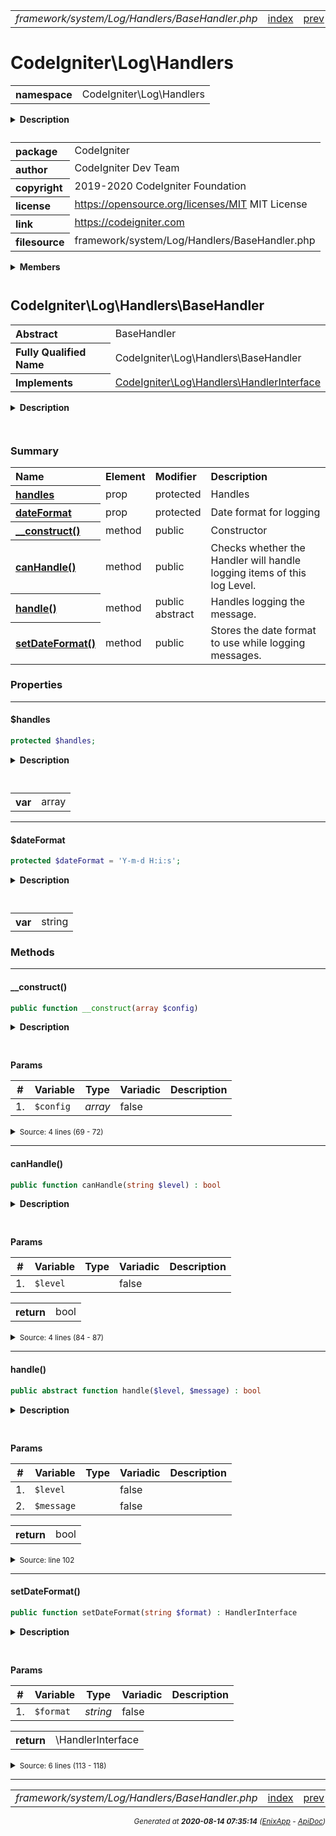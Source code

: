 


 



<table>
<tr>
<td style="width:100%"><em>framework/system/Log/Handlers/BaseHandler.php</em></td>
<td><a href="../../../../../../../api/index.md">index</a></td>
<td><a href="../../../../../../../api/vendor/codeigniter4/framework/system/Log/Exceptions/LogException.md">prev</a></td>
<td><a href="../../../../../../../api/vendor/codeigniter4/framework/system/Log/Handlers/ChromeLoggerHandler.md">next</a></td>
</tr>
</table>







# CodeIgniter\Log\Handlers 
<table style="text-align:left">
<tr><th>namespace</th><td>CodeIgniter\Log\Handlers</td></tr>
</table>

<details>
<summary style="margin-bottom:12px;"><strong>Description</strong></summary>

<table>
<tr><td>
CodeIgniter
</td></tr>
</table>

<table>
<tr><td>
An open source application development framework for PHP

This content is released under the MIT License (MIT)

Copyright (c) 2014-2019 British Columbia Institute of Technology
Copyright (c) 2019-2020 CodeIgniter Foundation

Permission is hereby granted, free of charge, to any person obtaining a copy
of this software and associated documentation files (the "Software"), to deal
in the Software without restriction, including without limitation the rights
to use, copy, modify, merge, publish, distribute, sublicense, and/or sell
copies of the Software, and to permit persons to whom the Software is
furnished to do so, subject to the following conditions:

The above copyright notice and this permission notice shall be included in
all copies or substantial portions of the Software.

THE SOFTWARE IS PROVIDED "AS IS", WITHOUT WARRANTY OF ANY KIND, EXPRESS OR
IMPLIED, INCLUDING BUT NOT LIMITED TO THE WARRANTIES OF MERCHANTABILITY,
FITNESS FOR A PARTICULAR PURPOSE AND NONINFRINGEMENT. IN NO EVENT SHALL THE
AUTHORS OR COPYRIGHT HOLDERS BE LIABLE FOR ANY CLAIM, DAMAGES OR OTHER
LIABILITY, WHETHER IN AN ACTION OF CONTRACT, TORT OR OTHERWISE, ARISING FROM,
OUT OF OR IN CONNECTION WITH THE SOFTWARE OR THE USE OR OTHER DEALINGS IN
THE SOFTWARE.
</td></tr>
</table>

</details>



<table style="text-align:left">
<tr style="vertical-align:top;">
<th>package</th>
<td>CodeIgniter
</td>
</tr>
<tr style="vertical-align:top;">
<th>author</th>
<td>CodeIgniter Dev Team
</td>
</tr>
<tr style="vertical-align:top;">
<th>copyright</th>
<td>2019-2020 CodeIgniter Foundation
</td>
</tr>
<tr style="vertical-align:top;">
<th>license</th>
<td><a href="https://opensource.org/licenses/MIT">https://opensource.org/licenses/MIT</a>	MIT License
</td>
</tr>
<tr style="vertical-align:top;">
<th>link</th>
<td><a href="https://codeigniter.com">https://codeigniter.com</a>

</td>
</tr>
<tr style="vertical-align:top;">
<th>filesource</th>
<td>framework/system/Log/Handlers/BaseHandler.php
</td>
</tr>
</table>

 

<details>
<summary style="margin-bottom:12px;"><strong>Members</strong></summary>
<table>
<tr><td><a href="../../../../../../../api/vendor/codeigniter4/framework/system/Log/Handlers/BaseHandler.md">CodeIgniter\Log\Handlers\BaseHandler</a></td></tr>
<tr><td><a href="../../../../../../../api/vendor/codeigniter4/framework/system/Log/Handlers/ChromeLoggerHandler.md">CodeIgniter\Log\Handlers\ChromeLoggerHandler</a></td></tr>
<tr><td><a href="../../../../../../../api/vendor/codeigniter4/framework/system/Log/Handlers/FileHandler.md">CodeIgniter\Log\Handlers\FileHandler</a></td></tr>
<tr><td><a href="../../../../../../../api/vendor/codeigniter4/framework/system/Log/Handlers/HandlerInterface.md">CodeIgniter\Log\Handlers\HandlerInterface</a></td></tr>
</table>
</details>



 

 
## CodeIgniter\Log\Handlers\BaseHandler

<table style="text-align:left">
<tr><th>Abstract</th><td>BaseHandler</td></tr>
<tr><th>Fully Qualified Name</th><td>CodeIgniter\Log\Handlers\BaseHandler</td></tr>
<tr><th>Implements</th>
<td>
<a href="../../../../../../../api/vendor/codeigniter4/framework/system/Log/Handlers/HandlerInterface.md">CodeIgniter\Log\Handlers\HandlerInterface</a><br>
</td>
</tr>
</table>


<details>
<summary style="margin-bottom:12px;"><strong>Description</strong></summary>

<table>
<tr><td>
Base class for logging
</td></tr>
</table>


</details>



<table style="text-align:left">
</table>



### Summary


<table style="text-align:left;">
<tr>
<th>Name</th>
<th>Element</th>
<th>Modifier</th>
<th>Description</th>
</tr>

<tr>
<th><a href="#handles"><strong>handles</strong></a></th>
<td>prop</td>
<td>
protected

</td>
<td>Handles</td>
</tr>
<tr>
<th><a href="#dateFormat"><strong>dateFormat</strong></a></th>
<td>prop</td>
<td>
protected

</td>
<td>Date format for logging</td>
</tr>

<tr>
<th><a href="#__construct"><strong>__construct</strong>()</a></th>
<td>method</td>
<td>
public

</td>
<td>Constructor</td>
</tr>
<tr>
<th><a href="#canHandle"><strong>canHandle</strong>()</a></th>
<td>method</td>
<td>
public

</td>
<td>Checks whether the Handler will handle logging items of this
log Level.</td>
</tr>
<tr>
<th><a href="#handle"><strong>handle</strong>()</a></th>
<td>method</td>
<td>
public<br>abstract

</td>
<td>Handles logging the message.</td>
</tr>
<tr>
<th><a href="#setDateFormat"><strong>setDateFormat</strong>()</a></th>
<td>method</td>
<td>
public

</td>
<td>Stores the date format to use while logging messages.</td>
</tr>

</table>





### Properties


<hr>

#### $handles

```php
protected $handles;
```

<details>
<summary style="margin-bottom:12px;"><strong>Description</strong></summary>

<table>
<tr><td>
Handles
</td></tr>
</table>


</details>



<table style="text-align:left">
</table>




<table>
<tr>
<th style="vertical-align:top;">var</th>
<td>array
</td>
</tr>
</table>


<hr>

#### $dateFormat

```php
protected $dateFormat = 'Y-m-d H:i:s';
```

<details>
<summary style="margin-bottom:12px;"><strong>Description</strong></summary>

<table>
<tr><td>
Date format for logging
</td></tr>
</table>


</details>



<table style="text-align:left">
</table>




<table>
<tr>
<th style="vertical-align:top;">var</th>
<td>string
</td>
</tr>
</table>







### Methods


<hr>

#### __construct()

```php
public function __construct(array $config)
```

<details>
<summary style="margin-bottom:12px;"><strong>Description</strong></summary>

<table>
<tr><td>
Constructor
</td></tr>
</table>


</details>



<table style="text-align:left">
</table>


**Params**

<table>
<thead>
<tr>
<th>#</th>
<th>Variable</th>
<th>Type</th>
<th>Variadic</th>
<th>Description</th>
</tr>
</thead>
<tbody>

<tr>
<td>1.</td>
<td><code>$config</code></td>
<td><em>array
</em></td>
<td>false</td>
<td></td>
</tr>


</tbody>
</table>








<details>
<summary><small>Source: 4 lines (69 - 72)</small></summary>

```php
public function __construct(array $config)
{
	$this->handles = $config['handles'] ?? [];
}
```

</details>


<hr>

#### canHandle()

```php
public function canHandle(string $level) : bool
```

<details>
<summary style="margin-bottom:12px;"><strong>Description</strong></summary>

<table>
<tr><td>
Checks whether the Handler will handle logging items of this
log Level.
</td></tr>
</table>


</details>



<table style="text-align:left">
</table>


**Params**

<table>
<thead>
<tr>
<th>#</th>
<th>Variable</th>
<th>Type</th>
<th>Variadic</th>
<th>Description</th>
</tr>
</thead>
<tbody>

<tr>
<td>1.</td>
<td><code>$level</code></td>
<td><em>
</em></td>
<td>false</td>
<td></td>
</tr>


</tbody>
</table>



<table>
<tr>
<th style="vertical-align:top;">return</th>
<td>bool
</td>
</tr>
</table>





<details>
<summary><small>Source: 4 lines (84 - 87)</small></summary>

```php
public function canHandle(string $level): bool
{
	return in_array($level, $this->handles);
}
```

</details>


<hr>

#### handle()

```php
public abstract function handle($level, $message) : bool
```

<details>
<summary style="margin-bottom:12px;"><strong>Description</strong></summary>

<table>
<tr><td>
Handles logging the message.
</td></tr>
</table>

<table>
<tr><td>
If the handler returns false, then execution of handlers
will stop. Any handlers that have not run, yet, will not
be run.
</td></tr>
</table>

</details>



<table style="text-align:left">
</table>


**Params**

<table>
<thead>
<tr>
<th>#</th>
<th>Variable</th>
<th>Type</th>
<th>Variadic</th>
<th>Description</th>
</tr>
</thead>
<tbody>

<tr>
<td>1.</td>
<td><code>$level</code></td>
<td><em>
</em></td>
<td>false</td>
<td></td>
</tr>

<tr>
<td>2.</td>
<td><code>$message</code></td>
<td><em>
</em></td>
<td>false</td>
<td></td>
</tr>


</tbody>
</table>



<table>
<tr>
<th style="vertical-align:top;">return</th>
<td>bool
</td>
</tr>
</table>





<details>
<summary><small>Source: line 102</small></summary>

```php
abstract public function handle($level, $message): bool;
```

</details>


<hr>

#### setDateFormat()

```php
public function setDateFormat(string $format) : HandlerInterface
```

<details>
<summary style="margin-bottom:12px;"><strong>Description</strong></summary>

<table>
<tr><td>
Stores the date format to use while logging messages.
</td></tr>
</table>


</details>



<table style="text-align:left">
</table>


**Params**

<table>
<thead>
<tr>
<th>#</th>
<th>Variable</th>
<th>Type</th>
<th>Variadic</th>
<th>Description</th>
</tr>
</thead>
<tbody>

<tr>
<td>1.</td>
<td><code>$format</code></td>
<td><em>string
</em></td>
<td>false</td>
<td></td>
</tr>


</tbody>
</table>



<table>
<tr>
<th style="vertical-align:top;">return</th>
<td>\HandlerInterface
</td>
</tr>
</table>





<details>
<summary><small>Source: 6 lines (113 - 118)</small></summary>

```php
public function setDateFormat(string $format): HandlerInterface
{
	$this->dateFormat = $format;

	return $this;
}
```

</details>





 


 
  




<hr>

<table>
<tr>
<td style="width:100%"><em>framework/system/Log/Handlers/BaseHandler.php</em></td>
<td><a href="../../../../../../../api/index.md">index</a></td>
<td><a href="../../../../../../../api/vendor/codeigniter4/framework/system/Log/Exceptions/LogException.md">prev</a></td>
<td><a href="../../../../../../../api/vendor/codeigniter4/framework/system/Log/Handlers/ChromeLoggerHandler.md">next</a></td>
<td><a href="#">top</a></td></tr>
</table>




<div style="text-align:right;">

<small>_Generated at **2020-08-14 07:35:14**_ *([EnixApp](https://github.com/enix-app) - [ApiDoc](https://github.com/enix-app/apidoc))*</small>
</div>